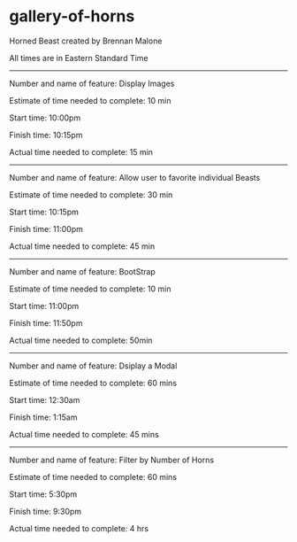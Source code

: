 
# gallery-of-horns

Horned Beast created by Brennan Malone

All times are in Eastern Standard Time

----------------------------------------------------------------------

Number and name of feature: Display Images

Estimate of time needed to complete: 10 min

Start time: 10:00pm

Finish time: 10:15pm

Actual time needed to complete: 15 min

----------------------------------------------------------------------

Number and name of feature: Allow user to favorite individual Beasts

Estimate of time needed to complete: 30 min

Start time: 10:15pm

Finish time: 11:00pm

Actual time needed to complete: 45 min

----------------------------------------------------------------------

Number and name of feature: BootStrap

Estimate of time needed to complete: 10 min

Start time: 11:00pm

Finish time: 11:50pm

Actual time needed to complete: 50min

----------------------------------------------------------------------

Number and name of feature: Dsiplay a Modal

Estimate of time needed to complete: 60 mins

Start time: 12:30am

Finish time: 1:15am

Actual time needed to complete: 45 mins

----------------------------------------------------------------------

Number and name of feature: Filter by Number of Horns

Estimate of time needed to complete: 60 mins

Start time: 5:30pm

Finish time: 9:30pm

Actual time needed to complete: 4 hrs
